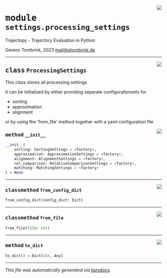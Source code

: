 <!-- markdownlint-disable -->

<a href="..\trajectopy_core\settings\processing_settings.py#L0"><img align="right" style="float:right;" src="https://img.shields.io/badge/-source-cccccc?style=flat-square"></a>

# <kbd>module</kbd> `settings.processing_settings`
Trajectopy - Trajectory Evaluation in Python 

Gereon Tombrink, 2023 mail@gtombrink.de 



---

<a href="..\trajectopy_core\settings\processing_settings.py#L18"><img align="right" style="float:right;" src="https://img.shields.io/badge/-source-cccccc?style=flat-square"></a>

## <kbd>class</kbd> `ProcessingSettings`
This class stores all processing settings 

It can be initialized by either providing separate configurationsets for 


- sorting 
- approximation 
- alignment 

or by using the 'from_file' method together with a yaml configuration file 

<a href="..\<string>"><img align="right" style="float:right;" src="https://img.shields.io/badge/-source-cccccc?style=flat-square"></a>

### <kbd>method</kbd> `__init__`

```python
__init__(
    sorting: SortingSettings = <factory>,
    approximation: ApproximationSettings = <factory>,
    alignment: AlignmentSettings = <factory>,
    rel_comparison: RelativeComparisonSettings = <factory>,
    matching: MatchingSettings = <factory>
) → None
```








---

<a href="..\trajectopy_core\settings\processing_settings.py#L54"><img align="right" style="float:right;" src="https://img.shields.io/badge/-source-cccccc?style=flat-square"></a>

### <kbd>classmethod</kbd> `from_config_dict`

```python
from_config_dict(config_dict: Dict)
```





---

<a href="..\trajectopy_core\settings\processing_settings.py#L41"><img align="right" style="float:right;" src="https://img.shields.io/badge/-source-cccccc?style=flat-square"></a>

### <kbd>classmethod</kbd> `from_file`

```python
from_file(file: str)
```





---

<a href="..\trajectopy_core\settings\processing_settings.py#L45"><img align="right" style="float:right;" src="https://img.shields.io/badge/-source-cccccc?style=flat-square"></a>

### <kbd>method</kbd> `to_dict`

```python
to_dict() → Dict[str, Any]
```








---

_This file was automatically generated via [lazydocs](https://github.com/ml-tooling/lazydocs)._
